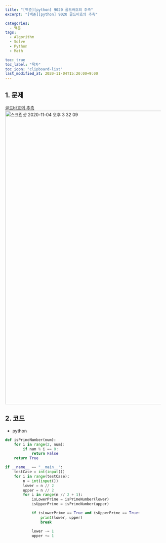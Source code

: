 ```yaml
---
title: "[백준][python] 9020 골드바흐의 추측"
excerpt: "[백준][python] 9020 골드바흐의 추측"

categories:
  - 백준
tags:
  - Algorithm
  - Solve
  - Python
  - Math

toc: true
toc_label: "목차"
toc_icon: "clipboard-list"
last_modified_at: 2020-11-04T15:20:00+9:00
---
```


## 1. 문제
[골드바흐의 추측](https://www.acmicpc.net/problem/9020)  
<img width="948" alt="스크린샷 2020-11-04 오후 3 32 09" src="https://user-images.githubusercontent.com/20227720/98077128-f813ef00-1eb2-11eb-9a4e-f5d7a3b93acd.png">

## 2. 코드

- python

```python
def isPrimeNumber(num):
    for i in range(2, num):
        if num % i == 0:
            return False
    return True

if __name__ == "__main__":
    testCase = int(input())
    for i in range(testCase):
        n = int(input())
        lower = n // 2
        upper = n // 2
        for i in range(n // 2 + 1):
            isLowerPrime = isPrimeNumber(lower)
            isUpperPrime = isPrimeNumber(upper)

            if isLowerPrime == True and isUpperPrime == True:
                print(lower, upper)
                break

            lower -= 1
            upper += 1

```

